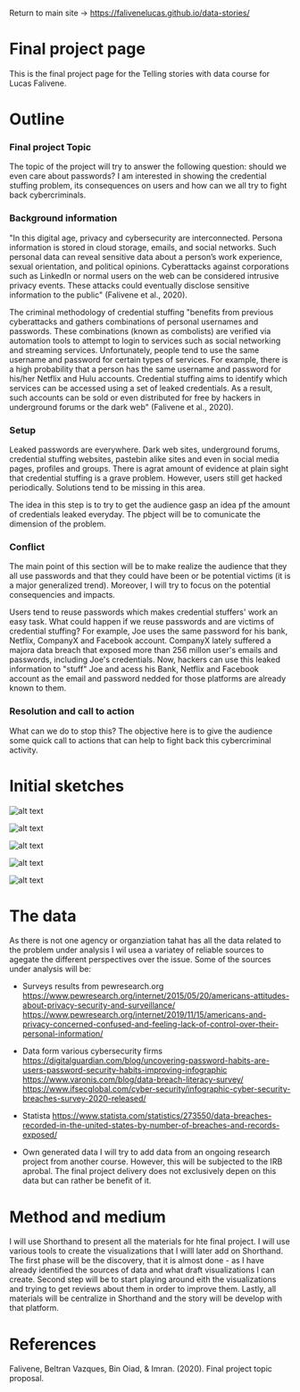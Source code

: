 
Return to main site -> https://falivenelucas.github.io/data-stories/

# Final project page

This is the final project page for the Telling stories with data course for Lucas Falivene.

# Outline

### Final project Topic

The topic of the project will try to answer the following question: should we even care about passwords?
I am interested in showing the credential stuffing problem, its consequences on users and how can we all try to fight back cybercriminals.

### Background information

"In this digital age, privacy and cybersecurity are interconnected. Persona information is stored in cloud storage, emails, and social networks. Such personal data
can reveal sensitive data about a person’s work experience, sexual orientation, and political opinions. Cyberattacks against corporations such as LinkedIn or normal users on the web can be considered intrusive privacy events. These attacks could eventually disclose sensitive information to the public" (Falivene et al., 2020).

The criminal methodology of credential stuffing "benefits from previous cyberattacks and gathers combinations of personal usernames and passwords. These combinations (known as combolists) are verified via automation tools to attempt to login to services such as social networking and streaming services. Unfortunately, people tend to use the same username and password for certain types of services. For example, there is a high probability that a person has the same username and password for his/her Netflix and Hulu accounts. Credential stuffing aims to identify which services can be accessed using a set of leaked credentials. As a result, such accounts can be sold or even distributed for free by hackers in underground forums or the dark web" (Falivene et al., 2020).

### Setup

Leaked passwords are everywhere. Dark web sites, underground forums, credential stuffing websites, pastebin alike sites and even in social media pages, profiles and groups. There is agrat amount of evidence at plain sight that credential stuffing is a grave problem. However, users still get hacked periodically. Solutions tend to be missing in this area.

The idea in this step is to try to get the audience gasp an idea pf the amount of credentials leaked everyday. The pbject will be to comunicate the dimension of the problem.

### Conflict

The main point of this section will be to make realize the audience that they all use passwords and that they could have been or be potential victims (it is a major generalized trend). Moreover, I will try to focus on the potential consequencies and impacts.

Users tend to reuse passwords which makes credential stuffers' work an easy task. What could happen if we reuse passwords and are victims of credential stuffing? For example, Joe uses the same password for his bank, Netflix, CompanyX and Facebook account. CompanyX lately suffered a majora data breach that exposed more than 256 millon user's emails and passwords, including Joe's credentials. Now, hackers can use this leaked information to "stuff" Joe and acess his Bank, Netflix and Facebook account as the email and password nedded for those platforms are already known to them. 

### Resolution and call to action

What can we do to stop this? The objective here is to give the audience some quick call to actions that can help to fight back this cybercriminal activity.

# Initial sketches

![alt text](https://github.com/falivenelucas/data-stories/blob/master/a.jpg?raw=true)

![alt text](https://github.com/falivenelucas/data-stories/blob/master/b.jpg?raw=true)

![alt text](https://github.com/falivenelucas/data-stories/blob/master/d.jpg?raw=true)

![alt text](https://github.com/falivenelucas/data-stories/blob/master/e.jpg?raw=true)

![alt text](https://github.com/falivenelucas/data-stories/blob/master/c.jpg?raw=true)


# The data

As there is not one agency or organziation tahat has all the data related to the problem under analysis I wil usea a variatey of reliable sources to agegate the different perspectives over the issue. Some of the sources under analysis will be:

- Surveys results from pewresearch.org
https://www.pewresearch.org/internet/2015/05/20/americans-attitudes-about-privacy-security-and-surveillance/
https://www.pewresearch.org/internet/2019/11/15/americans-and-privacy-concerned-confused-and-feeling-lack-of-control-over-their-personal-information/

- Data form various cybersecurity firms
https://digitalguardian.com/blog/uncovering-password-habits-are-users-password-security-habits-improving-infographic
https://www.varonis.com/blog/data-breach-literacy-survey/
https://www.ifsecglobal.com/cyber-security/infographic-cyber-security-breaches-survey-2020-released/

- Statista
https://www.statista.com/statistics/273550/data-breaches-recorded-in-the-united-states-by-number-of-breaches-and-records-exposed/

- Own generated data
I will try to add data from an ongoing research project from another course. However, this will be subjected to the IRB aprobal. The final project delivery does not exclusively depen on this data but can rather be benefit of it.

# Method and medium

I will use Shorthand to present all the materials for hte final project. I will use various tools to create the visualizations that I willl later add on Shorthand.
The first phase will be the discovery, that it is almost done - as I have already identified the sources of data and what draft visualizations I can create. Second step will be to start playing around eith the visualizations and trying to get reviews about them in order to improve them. Lastly, all materials will be centralize in Shorthand and the story will be develop with that platform.
  
# References

Falivene, Beltran Vazques, Bin Oiad, & Imran. (2020). Final project topic proposal.

